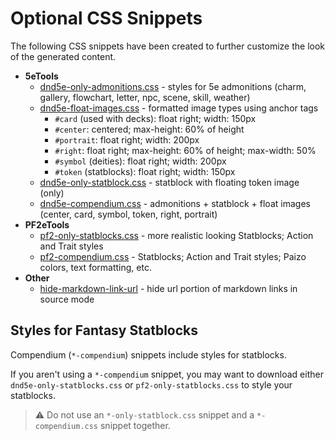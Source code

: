 # Optional CSS Snippets

The following CSS snippets have been created to further customize the look of the generated content.

- **5eTools**
    - [dnd5e-only-admonitions.css](dnd5e-only-admonitions.css) - styles for 5e admonitions (charm, gallery, flowchart, letter, npc, scene, skill, weather)
    - [dnd5e-float-images.css](dnd5e-float-images.css) - formatted image types using anchor tags
        - `#card` (used with decks): float right; width: 150px
        - `#center`: centered; max-height: 60% of height
        - `#portrait`: float right; width: 200px
        - `#right`: float right; max-height: 60% of height; max-width: 50%
        - `#symbol` (deities): float right; width: 200px
        - `#token` (statblocks): float right; width: 150px
    - [dnd5e-only-statblock.css](dnd5e-only-statblock.css) - statblock with floating token image (only)
    - [dnd5e-compendium.css](dnd5e-compendium.css) - admonitions + statblock + float images (center, card, symbol, token, right, portrait)
- **PF2eTools**
    - [pf2-only-statblocks.css](pf2-only-statblocks.css) - more realistic looking Statblocks; Action and Trait styles
    - [pf2-compendium.css](pf2-compendium.css) - Statblocks; Action and Trait styles; Paizo colors, text formatting, etc.
- **Other**
    - [hide-markdown-link-url](hide-markdown-link-url.css) - hide url portion of markdown links in source mode

## Styles for Fantasy Statblocks

Compendium (`*-compendium`) snippets include styles for statblocks.

If you aren't using a `*-compendium` snippet, you may want to download either `dnd5e-only-statblocks.css` or `pf2-only-statblocks.css` to style your statblocks.

> ⚠️ Do not use an `*-only-statblock.css` snippet and a `*-compendium.css` snippet together.
